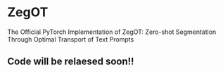 # ZegOT
The Official PyTorch Implementation of ZegOT: Zero-shot Segmentation Through Optimal Transport of Text Prompts
## Code will be relaesed soon!!
